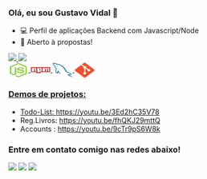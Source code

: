 ### Olá, eu sou Gustavo Vidal 👋


- 💻 Perfil de aplicações Backend com Javascript/Node
- 🔭 Aberto à propostas!

<div>
  <a href="https://github.com/Gustavo7Vidal">
  <img height="180em" src="https://github-readme-stats.vercel.app/api?username=Gustavo7Vidal&show_icons=true&theme=dark&include_all_commits=true&count_private=true"/>
  <img height="180em" src="https://github-readme-stats.vercel.app/api/top-langs/?username=Gustavo7Vidal&layout=compact&langs_count=6&theme=dark"/>
</div>
 <div>
  <img align="center" alt="NodeJS" height="30" width="40" src="https://raw.githubusercontent.com/devicons/devicon/master/icons/nodejs/nodejs-original.svg">
  <img align="center" alt="NPM" height="30" width="40" src="https://raw.githubusercontent.com/devicons/devicon/master/icons/npm/npm-original-wordmark.svg">
  <img align="center" alt="NPM" height="30" width="40" src="https://raw.githubusercontent.com/devicons/devicon/master/icons/mysql/mysql-original.svg">
  <img align="center" alt="NPM" height="30" width="40" src="https://raw.githubusercontent.com/devicons/devicon/master/icons/git/git-original.svg">
 </div>

### Demos de projetos:

- Todo-List: https://youtu.be/3Ed2hC35V78
- Reg.Livros: https://youtu.be/fhQKJ29mttQ
- Accounts : https://youtu.be/9cTr9pS6W8k

### Entre em contato comigo nas redes abaixo!
 
<div> 
  <a href="https://www.instagram.com/vidal_guh7/" target="_blank"><img src="https://img.shields.io/badge/-Instagram-%23E4405F?style=for-the-badge&logo=instagram&logoColor=white" target="_blank"></a>
  <a href = "mailto:vidal47pro@gmail.com"><img src="https://img.shields.io/badge/-Gmail-%23333?style=for-the-badge&logo=gmail&logoColor=white" target="_blank"></a>
  <a href="https://www.linkedin.com/in/gustavo-vidal-1110a7219/" target="_blank"><img src="https://img.shields.io/badge/-LinkedIn-%230077B5?style=for-the-badge&logo=linkedin&logoColor=white" target="_blank"></a> 
 

